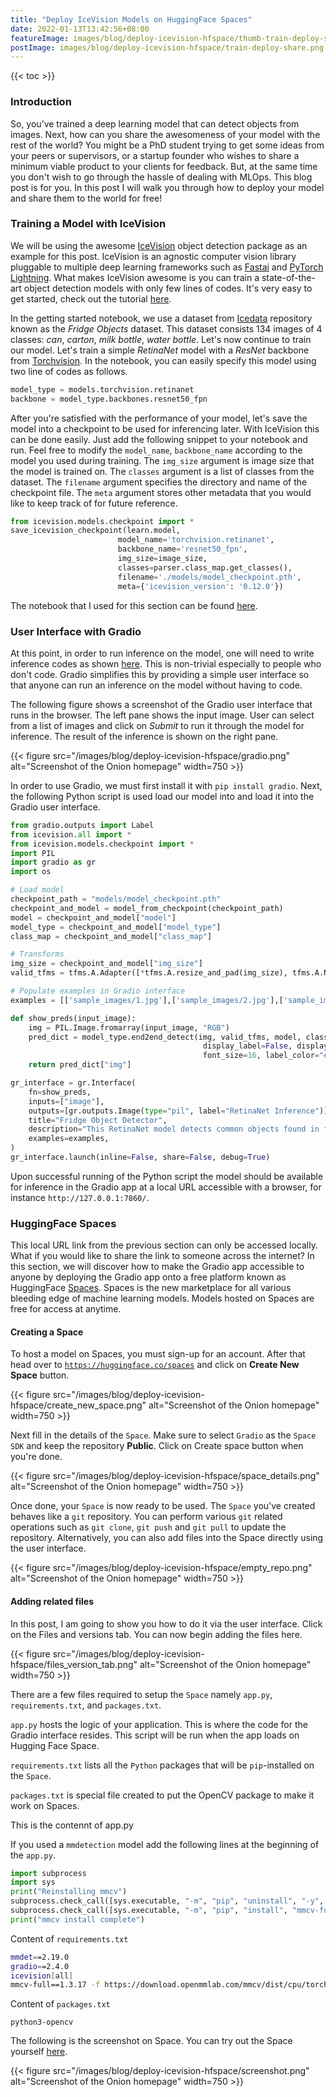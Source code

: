 ```yaml
---
title: "Deploy IceVision Models on HuggingFace Spaces"
date: 2022-01-13T13:42:56+08:00
featureImage: images/blog/deploy-icevision-hfspace/thumb-train-deploy-share.png
postImage: images/blog/deploy-icevision-hfspace/train-deploy-share.png
---
```


{{< toc >}} 

### Introduction
So, you’ve trained a deep learning model that can detect objects from images. 
Next, how can you share the awesomeness of your model with the rest of the world? 
You might be a PhD student trying to get some ideas from your peers or supervisors, or a startup founder who wishes to share a minimum viable product to your clients for feedback. 
But, at the same time you don't wish to go through the hassle of dealing with MLOps. 
This blog post is for you. In this post I will walk you through how to deploy your model and share them to the world for free!

### Training a Model with IceVision
We will be using the awesome [IceVision](https://github.com/airctic/icevision) object detection package as an example for this post. 
IceVision is an agnostic computer vision library pluggable to multiple deep learning frameworks such as [Fastai](https://github.com/fastai/fastai) and [PyTorch Lightning](https://github.com/PyTorchLightning/pytorch-lightning). 
What makes IceVision awesome is you can train a state-of-the-art object detection models with only few lines of codes.
It's very easy to get started, check out the tutorial [here](https://github.com/airctic/icevision/blob/master/notebooks/getting_started_object_detection.ipynb).

In the getting started notebook, we use a dataset from [Icedata](https://github.com/airctic/icedata) repository known as the *Fridge Objects* dataset.
This dataset consists 134 images of 4 classes: *can*, *carton*, *milk bottle*, *water bottle*.
Let's now continue to train our model. Let's train a simple *RetinaNet* model with a *ResNet* backbone from [Torchvision](https://github.com/pytorch/vision).
In the notebook, you can easily specify this model using two line of codes as follows.

```python
model_type = models.torchvision.retinanet
backbone = model_type.backbones.resnet50_fpn
```

After you're satisfied with the performance of your model, let's save the model into a checkpoint to be used for inferencing later.
With IceVision this can be done easily. Just add the following snippet to your notebook and run.
Feel free to modify the `model_name`, `backbone_name` according to the model you used during training.
The `img_size` argument is image size that the model is trained on.
The `classes` argument is a list of classes from the dataset.
The `filename` argument specifies the directory and name of the checkpoint file.
The `meta` argument stores other metadata that you would like to keep track of for future reference.

``` python
from icevision.models.checkpoint import *
save_icevision_checkpoint(learn.model,
                        model_name='torchvision.retinanet', 
                        backbone_name='resnet50_fpn',
                        img_size=image_size,
                        classes=parser.class_map.get_classes(),
                        filename='./models/model_checkpoint.pth',
                        meta={'icevision_version': '0.12.0'})
```
The notebook that I used for this section can be found [here](https://colab.research.google.com/github/dnth/dnth.github.io/blob/main/static/images/blog/deploy-icevision-hfspace/training_retinanet.ipynb).

### User Interface with Gradio
At this point, in order to run inference on the model, one will need to write inference codes as shown [here](https://airctic.com/0.12.0/).
This is non-trivial especially to people who don't code.
Gradio simplifies this by providing a simple user interface so that anyone can run an inference on the model without having to code.

The following figure shows a screenshot of the Gradio user interface that runs in the browser.
The left pane shows the input image.
User can select from a list of images and click on *Submit* to run it through the model for inference.
The result of the inference is shown on the right pane.

{{< figure src="/images/blog/deploy-icevision-hfspace/gradio.png" alt="Screenshot of the Onion homepage" width=750 >}}


In order to use Gradio, we must first install it with `pip install gradio`.
Next, the following Python script is used load our model into and load it into the Gradio user interface.
```python
from gradio.outputs import Label
from icevision.all import *
from icevision.models.checkpoint import *
import PIL
import gradio as gr
import os

# Load model
checkpoint_path = "models/model_checkpoint.pth"
checkpoint_and_model = model_from_checkpoint(checkpoint_path)
model = checkpoint_and_model["model"]
model_type = checkpoint_and_model["model_type"]
class_map = checkpoint_and_model["class_map"]

# Transforms
img_size = checkpoint_and_model["img_size"]
valid_tfms = tfms.A.Adapter([*tfms.A.resize_and_pad(img_size), tfms.A.Normalize()])

# Populate examples in Gradio interface
examples = [['sample_images/1.jpg'],['sample_images/2.jpg'],['sample_images/3.jpg']]

def show_preds(input_image):
    img = PIL.Image.fromarray(input_image, "RGB")
    pred_dict = model_type.end2end_detect(img, valid_tfms, model, class_map=class_map, detection_threshold=0.5,
                                           display_label=False, display_bbox=True, return_img=True, 
                                           font_size=16, label_color="#FF59D6")
    return pred_dict["img"]

gr_interface = gr.Interface(
    fn=show_preds,
    inputs=["image"],
    outputs=[gr.outputs.Image(type="pil", label="RetinaNet Inference")],
    title="Fridge Object Detector",
    description="This RetinaNet model detects common objects found in fridge. Upload an image or click an example image below to use.",
    examples=examples,
)
gr_interface.launch(inline=False, share=False, debug=True)
```

Upon successful running of the Python script the model should be available for inference in the Gradio app at a local URL accessible with a browser, for instance `http://127.0.0.1:7860/`.


### HuggingFace Spaces
This local URL link from the previous section can only be accessed locally. What if you would like to share the link to someone across the internet?
In this section, we will discover how to make the Gradio app accessible to anyone by deploying the Gradio app onto a free platform known as HuggingFace [Spaces](https://huggingface.co/spaces).
Spaces is the new marketplace for all various bleeding edge of machine learning models.
Models hosted on Spaces are free for access at anytime.

#### Creating a Space
To host a model on Spaces, you must sign-up for an account.
After that head over to [`https://huggingface.co/spaces`](https://huggingface.co/spaces) and click on **Create New Space** button.

{{< figure src="/images/blog/deploy-icevision-hfspace/create_new_space.png" alt="Screenshot of the Onion homepage" width=750 >}}

Next fill in the details of the `Space`. Make sure to select `Gradio` as the `Space SDK` and keep the repository **Public**. Click on Create space button when you're done.

{{< figure src="/images/blog/deploy-icevision-hfspace/space_details.png" alt="Screenshot of the Onion homepage" width=750 >}}

Once done, your `Space` is now ready to be used.
The `Space` you've created behaves like a `git` repository.
You can perform various `git` related operations such as `git clone`, `git push` and `git pull` to update the repository.
Alternatively, you can also add files into the Space directly using the user interface.

{{< figure src="/images/blog/deploy-icevision-hfspace/empty_repo.png" alt="Screenshot of the Onion homepage" width=750 >}}

#### Adding related files
In this post, I am going to show you how to do it via the user interface. 
Click on the Files and versions tab.
You can now begin adding the files here.

{{< figure src="/images/blog/deploy-icevision-hfspace/files_version_tab.png" alt="Screenshot of the Onion homepage" width=750 >}}

There are a few files required to setup the `Space` namely `app.py`, `requirements.txt`, and `packages.txt`.

`app.py` hosts the logic of your application. This is where the code for the Gradio interface resides.
This script will be run when the app loads on Hugging Face Space.

`requirements.txt` lists all the `Python` packages that will be `pip`-installed on the `Space`.

`packages.txt` is special file created to put the OpenCV package to make it work on Spaces. 

This is the contennt of app.py

If you used a `mmdetection` model add the following lines at the beginning of the `app.py`.

```python
import subprocess
import sys
print("Reinstalling mmcv")
subprocess.check_call([sys.executable, "-m", "pip", "uninstall", "-y", "mmcv-full==1.3.17"])
subprocess.check_call([sys.executable, "-m", "pip", "install", "mmcv-full==1.3.17", "-f", "https://download.openmmlab.com/mmcv/dist/cpu/torch1.10.0/index.html"])
print("mmcv install complete") 
```



Content of `requirements.txt`
```bash
mmdet==2.19.0
gradio==2.4.0
icevision[all]
mmcv-full==1.3.17 -f https://download.openmmlab.com/mmcv/dist/cpu/torch1.10.0/index.html
```

Content of `packages.txt`
```
python3-opencv
```


The following is the screenshot on Space.
You can try out the Space yourself [here](https://huggingface.co/spaces/dnth/webdemo-fridge-detection).

{{< figure src="/images/blog/deploy-icevision-hfspace/screenshot.png" alt="Screenshot of the Onion homepage" width=750 >}}



